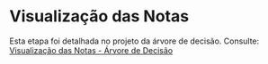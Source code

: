 
# Visualização das Notas

Esta etapa foi detalhada no projeto da árvore de decisão. Consulte:
[Visualização das Notas - Árvore de Decisão](https://snowdutra.github.io/Machine-Learning/arvore_decisao/visualizacao_notas/)